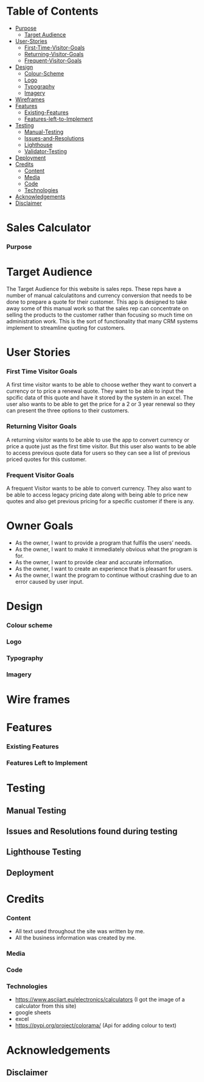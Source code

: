 # Table of Contents

- [Purpose](#purpose)
    - [Target Audience](#target-audience)
- [User-Stories](#user-stories)
    - [First-Time-Visitor-Goals](#first-time-visitor-goals)
    - [Returning-Visitor-Goals](#returning-visitor-goals)
    - [Frequent-Visitor-Goals](#frequent-visitor-goals)
- [Design](#design)
    - [Colour-Scheme](#colour-scheme)
    - [Logo](#logo)
    - [Typography](#typography)
    - [Imagery](#imagery)
- [Wireframes](#wire-frames)
- [Features](#features)
    - [Existing-Features](#existing-features)
    - [Features-left-to-Implement](#features-left-to-implement)
- [Testing](#testing)
    - [Manual-Testing](#manual-testing)
    - [Issues-and-Resolutions](#issues-and-resolutions-found-during-testing)
    - [Lighthouse](#lighthouse-testing)
    - [Validator-Testing](#validator-testing)
- [Deployment](#deployment)
- [Credits](#credits)
    - [Content](#content)
    - [Media](#media)
    - [Code](#code)
    - [Technologies](#technologies)
- [Acknowledgements](#acknowledgements)
- [Disclaimer](#disclaimer)



# Sales Calculator

### Purpose


# Target Audience
The Target Audience for this website is sales reps. These reps have a number of manual calculatitons and currency conversion that needs to be done to prepare a quote for their customer. This app is designed to take away some of this manual work so that the sales rep can concentrate on selling the products to the customer rather than focusing so much time on administration work.
This is the sort of functionality that many CRM systems implement to streamline quoting for customers. 

# User Stories
### First Time Visitor Goals
A first time visitor wants to be able to choose wether they want to convert a currency or to price a renewal quote. They want to be able to input the spcific data of this quote and have it stored by the system in an excel. The user also wants to be able to get the price for a 2 or 3 year renewal so they can present the three options to their customers.
### Returning Visitor Goals
A returning visitor wants to be able to use the app to convert currency or price a quote just as the first time visitor. But this user also wants to be able to access previous quote data for users so they can see a list of previous priced quotes for this customer.

### Frequent Visitor Goals
A frequent Visitor wants to be able to convert currency. They also want to be able to access legacy pricing date along with being able to price new quotes and also get previous pricing for a specific customer if there is any.


# Owner Goals
- As the owner, I want to provide a program that fulfils the users’ needs.
- As the owner, I want to make it immediately obvious what the program is for.
- As the owner, I want to provide clear and accurate information.
- As the owner, I want to create an experience that is pleasant for users.
- As the owner, I want the program to continue without crashing due to an error caused by user input.

# Design

### Colour scheme


### Logo 


### Typography


### Imagery


# Wire frames


# Features 

### Existing Features




### Features Left to Implement


# Testing 

## Manual Testing




## Issues and Resolutions found during testing


## Lighthouse Testing


## Deployment

# Credits 

### Content 

- All text used throughout the site was written by me.
- All the business information was created by me.

### Media

### Code


### Technologies
- https://www.asciiart.eu/electronics/calculators (I got the image of a calculator from this site)
- google sheets
- excel 
- https://pypi.org/project/colorama/  (Api for adding colour to text)


# Acknowledgements



## Disclaimer




